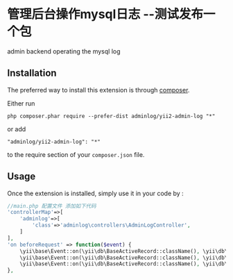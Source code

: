 管理后台操作mysql日志 --测试发布一个包
=============
admin backend operating the mysql log

Installation
------------

The preferred way to install this extension is through [composer](http://getcomposer.org/download/).

Either run

```
php composer.phar require --prefer-dist adminlog/yii2-admin-log "*"
```

or add

```
"adminlog/yii2-admin-log": "*"
```

to the require section of your `composer.json` file.


Usage
-----

Once the extension is installed, simply use it in your code by  :

```php
//main.php 配置文件 添加如下代码
'controllerMap'=>[
    'adminlog'=>[
        'class'=>'adminlog\controllers\AdminLogController',
    ]
],
'on beforeRequest' => function($event) {
    \yii\base\Event::on(\yii\db\BaseActiveRecord::className(), \yii\db\BaseActiveRecord::EVENT_AFTER_INSERT, ['adminlog\models\AdminLog', 'write']);
    \yii\base\Event::on(\yii\db\BaseActiveRecord::className(), \yii\db\BaseActiveRecord::EVENT_AFTER_UPDATE, ['adminlog\models\AdminLog', 'write']);
    \yii\base\Event::on(\yii\db\BaseActiveRecord::className(), \yii\db\BaseActiveRecord::EVENT_AFTER_DELETE, ['adminlog\models\AdminLog', 'write']);
},